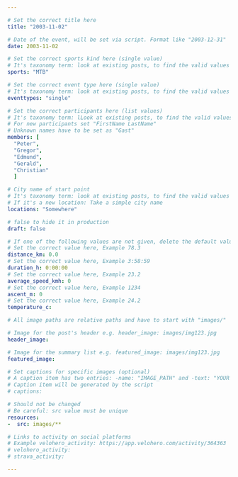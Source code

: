 ```yaml
---

# Set the correct title here 
title: "2003-11-02"

# Date of the event, will be set via script. Format like "2003-12-31"
date: 2003-11-02

# Set the correct sports kind here (single value) 
# It's taxonomy term: look at existing posts, to find the valid values  
sports: "MTB"

# Set the correct event type here (single value)
# It's taxonomy term: look at existing posts, to find the valid values  
eventtypes: "single"

# Set the correct participants here (list values)
# It's taxonomy term: lLook at existing posts, to find the valid values.
# For new participants set "FirstName LastName"   
# Unknown names have to be set as "Gast"
members: [ 
  "Peter", 
  "Gregor",
  "Edmund",
  "Gerald",
  "Christian"
  ]

# City name of start point
# It's taxonomy term: look at existing posts, to find the valid values  
# If it's a new location: Take a simple city name
locations: "Somewhere"

# false to hide it in production
draft: false

# If one of the following values are not given, delete the default value  
# Set the correct value here, Example 78.3
distance_km: 0.0
# Set the correct value here, Example 3:58:59
duration_h: 0:00:00
# Set the correct value here, Example 23.2
average_speed_kmh: 0
# Set the correct value here, Example 1234
ascent_m: 0
# Set the correct value here, Example 24.2
temperature_c: 

# All image paths are relative paths and have to start with "images/" 

# Image for the post's header e.g. header_image: images/img123.jpg
header_image:

# Image for the summary list e.g. featured_image: images/img123.jpg
featured_image:

# Set captions for specific images (optional)
# A caption item has two entries: -name: "IMAGE_PATH" and -text: "YOUR DESCRIPTION"
# Caption item will be generated by the script
# captions: 

# Should not be changed
# Be careful: src value must be unique
resources:
-  src: images/**

# Links to activity on social platforms
# Example velohero_activity: https://app.velohero.com/activity/364363
# velohero_activity: 
# strava_activity: 

---
```



<!--more-->
